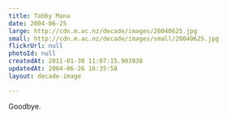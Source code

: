```yaml
---
title: Tabby Mana
date: 2004-06-25
large: http://cdn.m.ac.nz/decade/images/20040625.jpg
small: http://cdn.m.ac.nz/decade/images/small/20040625.jpg
flickrUrl: null
photoId: null
createdAt: 2011-01-30 11:07:15.903938
updatedAt: 2004-06-26 16:35:58
layout: decade-image

---
```

Goodbye.
